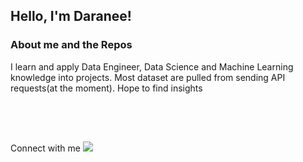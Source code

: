

<h2> Hello, I'm Daranee!</h2>

### About me and the Repos

I learn and apply Data Engineer, Data Science and Machine Learning knowledge into projects. Most dataset are pulled from sending API requests(at the moment). Hope to find insights

<br>
<br>




<!-- Just a hack for a thin line  -->
##
Connect with me
<a href= "https://www.linkedin.com/in/daraneeS/">
  <img src="https://img.shields.io/badge/-LinkedIn-0077B5?style=flat&logo=Linkedin&logoColor=white"/>
</a>
